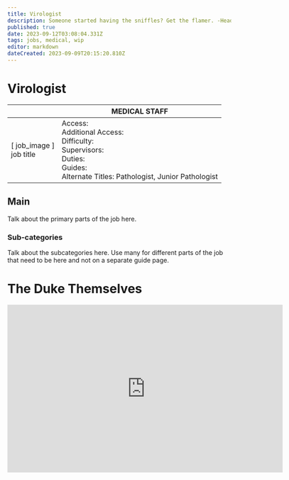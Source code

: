 ```yaml
---
title: Virologist
description: Someone started having the sniffles? Get the flamer. -Head of Security
published: true
date: 2023-09-12T03:08:04.331Z
tags: jobs, medical, wip
editor: markdown
dateCreated: 2023-09-09T20:15:20.810Z
---
```


# Virologist

|                             | MEDICAL STAFF                                                                                   |
|-----------------------------|----------------------------------------------------------------------------------------------|
| \[ job_image ]<br>job title | Access:<br>Additional Access:<br>Difficulty:<br>Supervisors:<br>Duties:<br>Guides:<br>Alternate Titles: Pathologist, Junior Pathologist |

## Main 
Talk about the primary parts of the job here.


### Sub-categories
Talk about the subcategories here. Use many for different parts of the job that need to be here and not on a separate guide page.

# The Duke Themselves
<iframe src="https://player.twitch.tv/?channel=thedukeofook&parent=wiki.monkestation.com" frameborder="0" allowfullscreen="true" scrolling="no" height="378" width="620"></iframe>